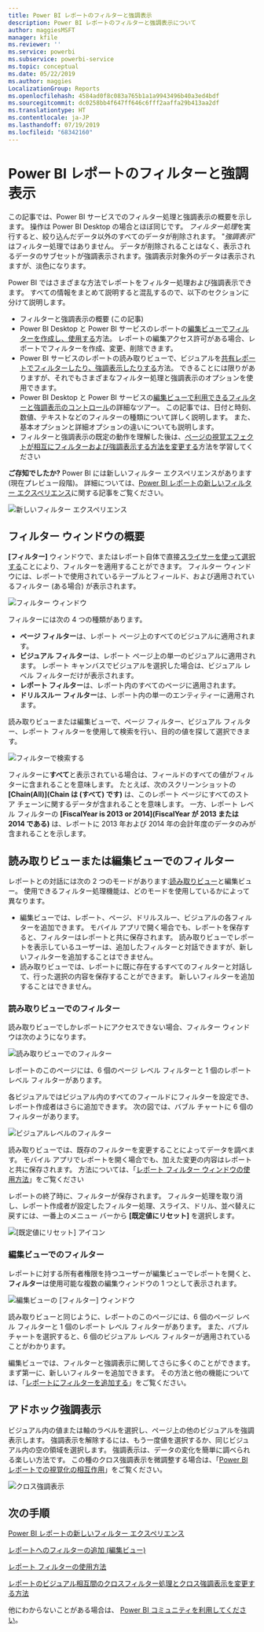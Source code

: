 ```yaml
---
title: Power BI レポートのフィルターと強調表示
description: Power BI レポートのフィルターと強調表示について
author: maggiesMSFT
manager: kfile
ms.reviewer: ''
ms.service: powerbi
ms.subservice: powerbi-service
ms.topic: conceptual
ms.date: 05/22/2019
ms.author: maggies
LocalizationGroup: Reports
ms.openlocfilehash: 4584ad0f8c083a765b1a1a9943496b40a3ed4bdf
ms.sourcegitcommit: dc0258bb4f647ff646c6fff2aaffa29b413aa2df
ms.translationtype: HT
ms.contentlocale: ja-JP
ms.lasthandoff: 07/19/2019
ms.locfileid: "68342160"
---
```

# <a name="filters-and-highlighting-in-power-bi-reports"></a>Power BI レポートのフィルターと強調表示
 この記事では、Power BI サービスでのフィルター処理と強調表示の概要を示します。 操作は Power BI Desktop の場合とほぼ同じです。 *フィルター処理*を実行すると、絞り込んだデータ以外のすべてのデータが削除されます。 "*強調表示*" はフィルター処理ではありません。 データが削除されることはなく、表示されるデータのサブセットが強調表示されます。強調表示対象外のデータは表示されますが、淡色になります。

Power BI ではさまざまな方法でレポートをフィルター処理および強調表示できます。 すべての情報をまとめて説明すると混乱するので、以下のセクションに分けて説明します。

* フィルターと強調表示の概要 (この記事)
* Power BI Desktop と Power BI サービスのレポートの[編集ビューでフィルターを作成し、使用する](power-bi-report-add-filter.md)方法。 レポートの編集アクセス許可がある場合、レポートでフィルターを作成、変更、削除できます。
* Power BI サービスのレポートの読み取りビューで、ビジュアルを[共有レポートでフィルターしたり、強調表示したりする](consumer/end-user-interactions.md)方法。 できることには限りがありますが、それでもさまざまなフィルター処理と強調表示のオプションを使用できます。  
* Power BI Desktop と Power BI サービスの[編集ビューで利用できるフィルターと強調表示のコントロール](power-bi-report-add-filter.md)の詳細なツアー。 この記事では、日付と時刻、数値、テキストなどのフィルターの種類について詳しく説明します。 また、基本オプションと詳細オプションの違いについても説明します。
* フィルターと強調表示の既定の動作を理解した後は、[ページの視覚エフェクトが相互にフィルターおよび強調表示する方法を変更する](service-reports-visual-interactions.md)方法を学習してください

**ご存知でしたか?** Power BI には新しいフィルター エクスペリエンスがあります (現在プレビュー段階)。 詳細については、[Power BI レポートの新しいフィルター エクスペリエンス](power-bi-report-filter.md)に関する記事をご覧ください。

![新しいフィルター エクスペリエンス](media/power-bi-reports-filters-and-highlighting/power-bi-filter-reading.png)


## <a name="intro-to-the-filters-pane"></a>フィルター ウィンドウの概要

**[フィルター]** ウィンドウで、またはレポート自体で直接[スライサーを使って選択する](visuals/power-bi-visualization-slicers.md)ことにより、フィルターを適用することができます。 フィルター ウィンドウには、レポートで使用されているテーブルとフィールド、および適用されているフィルター (ある場合) が表示されます。 

![フィルター ウィンドウ](media/power-bi-reports-filters-and-highlighting/power-bi-add-filter-reading-view.png)

フィルターには次の 4 つの種類があります。

- **ページ フィルター**は、レポート ページ上のすべてのビジュアルに適用されます。     
- **ビジュアル フィルター**は、レポート ページ上の単一のビジュアルに適用されます。 レポート キャンバスでビジュアルを選択した場合は、ビジュアル レベル フィルターだけが表示されます。    
- **レポート フィルター**は、レポート内のすべてのページに適用されます。    
- **ドリルスルー フィルター**は、レポート内の単一のエンティティーに適用されます。    

読み取りビューまたは編集ビューで、ページ フィルター、ビジュアル フィルター、レポート フィルターを使用して検索を行い、目的の値を探して選択できます。 

![フィルターで検索する](media/power-bi-reports-filters-and-highlighting/power-bi-search-filter.png)

フィルターに**すべて**と表示されている場合は、フィールドのすべての値がフィルターに含まれることを意味します。  たとえば、次のスクリーンショットの **[Chain(All)]\(Chain は (すべて) です\)** は、このレポート ページにすべてのストア チェーンに関するデータが含まれることを意味します。  一方、レポート レベル フィルターの **[FiscalYear is 2013 or 2014]\(FiscalYear が 2013 または 2014 である\)** は、レポートに 2013 年および 2014 年の会計年度のデータのみが含まれることを示します。

## <a name="filters-in-reading-or-editing-view"></a>読み取りビューまたは編集ビューでのフィルター
レポートとの対話には次の 2 つのモードがあります:[読み取りビュー](consumer/end-user-reading-view.md)と編集ビュー。 使用できるフィルター処理機能は、どのモードを使用しているかによって異なります。

* 編集ビューでは、レポート、ページ、ドリルスルー、ビジュアルの各フィルターを追加できます。 モバイル アプリで開く場合でも、レポートを保存すると、フィルターはレポートと共に保存されます。 読み取りビューでレポートを表示しているユーザーは、追加したフィルターと対話できますが、新しいフィルターを追加することはできません。
* 読み取りビューでは、レポートに既に存在するすべてのフィルターと対話して、行った選択の内容を保存することができます。 新しいフィルターを追加することはできません。

### <a name="filters-in-reading-view"></a>読み取りビューでのフィルター
読み取りビューでしかレポートにアクセスできない場合、フィルター ウィンドウは次のようになります。

![読み取りビューでのフィルター](media/power-bi-reports-filters-and-highlighting/power-bi-filter-reading-view.png)

レポートのこのページには、6 個のページ レベル フィルターと 1 個のレポート レベル フィルターがあります。

各ビジュアルではビジュアル内のすべてのフィールドにフィルターを設定でき、レポート作成者はさらに追加できます。 次の図では、バブル チャートに 6 個のフィルターがあります。

![ビジュアルレベルのフィルター](media/power-bi-reports-filters-and-highlighting/power-bi-filter-visual-level.png)

読み取りビューでは、既存のフィルターを変更することによってデータを調べます。 モバイル アプリでレポートを開く場合でも、加えた変更の内容はレポートと共に保存されます。 方法については、「[レポート フィルター ウィンドウの使用方法](consumer/end-user-report-filter.md)」をご覧ください

レポートの終了時に、フィルターが保存されます。 フィルター処理を取り消し、レポート作成者が設定したフィルター処理、スライス、ドリル、並べ替えに戻すには、一番上のメニュー バーから **[既定値にリセット]** を選択します。

![[既定値にリセット] アイコン](media/power-bi-reports-filters-and-highlighting/power-bi-reset-to-default.png)

### <a name="filters-in-editing-view"></a>編集ビューでのフィルター
レポートに対する所有者権限を持つユーザーが編集ビューでレポートを開くと、**フィルター**は使用可能な複数の編集ウィンドウの 1 つとして表示されます。

![編集ビューの [フィルター] ウィンドウ](media/power-bi-reports-filters-and-highlighting/power-bi-add-filter-editing-view.png)

読み取りビューと同じように、レポートのこのページには、6 個のページ レベル フィルターと 1 個のレポート レベル フィルターがあります。 また、バブル チャートを選択すると、6 個のビジュアル レベル フィルターが適用されていることがわかります。

編集ビューでは、フィルターと強調表示に関してさらに多くのことができます。 まず第一に、新しいフィルターを追加できます。 その方法と他の機能については、「[レポートにフィルターを追加する](power-bi-report-add-filter.md)」をご覧ください。

## <a name="ad-hoc-highlighting"></a>アドホック強調表示
ビジュアル内の値または軸のラベルを選択し、ページ上の他のビジュアルを強調表示します。 強調表示を解除するには、もう一度値を選択するか、同じビジュアル内の空の領域を選択します。 強調表示は、データの変化を簡単に調べられる楽しい方法です。 この種のクロス強調表示を微調整する場合は、「[Power BI レポートでの視覚化の相互作用](service-reports-visual-interactions.md)」をご覧ください。

![クロス強調表示](media/power-bi-reports-filters-and-highlighting/power-bi-adhoc-filter.gif)


## <a name="next-steps"></a>次の手順

[Power BI レポートの新しいフィルター エクスペリエンス](power-bi-report-filter.md)

[レポートへのフィルターの追加 (編集ビュー)](power-bi-report-add-filter.md)

[レポート フィルターの使用方法](consumer/end-user-report-filter.md)

[レポートのビジュアル相互間のクロスフィルター処理とクロス強調表示を変更する方法](consumer/end-user-interactions.md)

他にわからないことがある場合は、 [Power BI コミュニティを利用してください](http://community.powerbi.com/)。

